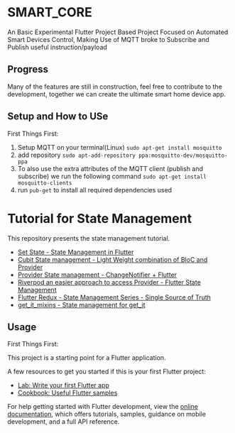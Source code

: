# SMART_CORE

An Basic Experimental Flutter Project Based Project Focused on Automated Smart Devices Control,
Making Use of MQTT broke to Subscribe and Publish useful instruction/payload

## Progress
Many of the features are still in construction, feel free to contribute to the development,
together we can create the ultimate smart home device app.

## Setup and How to USe
First Things First:
1. Setup MQTT on your terminal(Linux) `sudo apt-get install mosquitto`
2. add repository `sudo apt-add-repository ppa:mosquitto-dev/mosquitto-ppa`
3. To also use the extra attributes of the MQTT client (publish and subscribe) we run the following command `sudo apt-get install mosquitto-clients`
4. run `pub-get` to install all required dependencies used



# Tutorial for State Management
This repository presents the state management tutorial.
- [Set State - State Management in Flutter](https://youtu.be/nDwH7iskkHA)
- [Cubit State management - Light Weight combination of BloC and Provider](https://youtu.be/e6x41c2fY7w)
- [Provider State management - ChangeNotifier + Flutter](https://www.youtube.com/watch?v=hwv31bNdSt4)
- [Riverpod an easier approach to access Provider - Flutter State Management](https://youtu.be/FHJM5pd1yF4)
- [Flutter Redux - State Management Series - Single Source of Truth](https://www.youtube.com/watch?v=60_2HlagOzg)
- [get_it_mixins - State management for get_it](https://www.youtube.com/watch?v=xwGFGO2PZZo&t=9s)

## Usage

First Things First:


This project is a starting point for a Flutter application.

A few resources to get you started if this is your first Flutter project:

- [Lab: Write your first Flutter app](https://docs.flutter.dev/get-started/codelab)
- [Cookbook: Useful Flutter samples](https://docs.flutter.dev/cookbook)

For help getting started with Flutter development, view the
[online documentation](https://docs.flutter.dev/), which offers tutorials,
samples, guidance on mobile development, and a full API reference.
